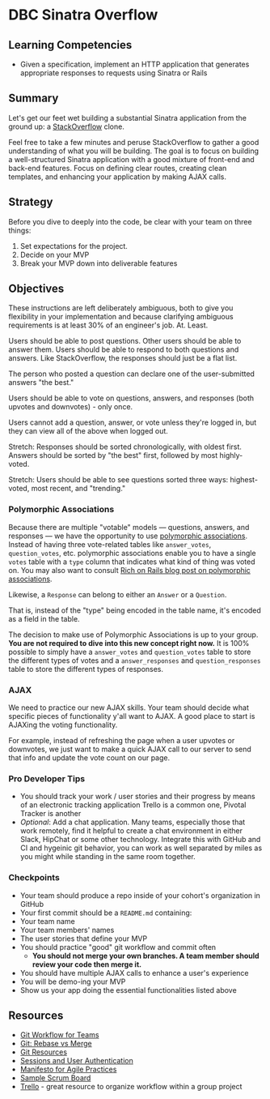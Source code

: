# DBC Sinatra Overflow

## Learning Competencies

* Given a specification, implement an HTTP application that generates appropriate responses to requests using Sinatra or Rails

## Summary

Let's get our feet wet building a substantial Sinatra application from the ground up: a [StackOverflow](http://stackoverflow.com) clone.

Feel free to take a few minutes and peruse StackOverflow to gather a good understanding of what you will be building. The goal is to focus on building a well-structured Sinatra application with a good mixture of front-end and back-end features.  Focus on defining clear routes, creating clean templates, and enhancing your application by making AJAX calls.

## Strategy

Before you dive to deeply into the code, be clear with your team on three things:

1. Set expectations for the project.
2. Decide on your MVP
3. Break your MVP down into deliverable features

## Objectives

These instructions are left deliberately ambiguous, both to give you flexibility in your implementation and because clarifying ambiguous requirements is at least 30% of an engineer's job.  At.  Least.

Users should be able to post questions.  Other users should be able to answer them.  Users should be able to respond to both questions and answers.  Like StackOverflow, the responses should just be a flat list.

The person who posted a question can declare one of the user-submitted answers "the best."

Users should be able to vote on questions, answers, and responses (both upvotes and downvotes) - only once.

Users cannot add a question, answer, or vote unless they're logged in, but they can view all of the above when logged out.

Stretch: Responses should be sorted chronologically, with oldest first.  Answers should be sorted by "the best" first, followed by most highly-voted.

Stretch: Users should be able to see questions sorted three ways: highest-voted, most recent, and "trending."

### Polymorphic Associations

Because there are multiple "votable" models &mdash; questions, answers, and responses &mdash; we have the opportunity to use [polymorphic associations](http://guides.rubyonrails.org/association_basics.html#polymorphic-associations).  Instead of having three vote-related tables like `answer_votes`, `question_votes`, etc. polymorphic associations enable you to have a single `votes` table with a `type` column that indicates what kind of thing was voted on.  You may also want to consult [Rich on Rails blog post on polymorphic associations][rorpa].

Likewise, a `Response` can belong to either an `Answer` or a `Question`.

That is, instead of the "type" being encoded in the table name, it's encoded as a field in the table.

The decision to make use of Polymorphic Associations is up to your group. **You are not required to dive into this new concept right now.** It is 100% possible to simply have a `answer_votes` and `question_votes` table to store the different types of votes and a `answer_responses` and `question_responses` table to store the different types of responses.

### AJAX

We need to practice our new AJAX skills. Your team should decide what specific pieces of functionality y'all want to AJAX. A good place to start is AJAXing the voting functionality. 

For example, instead of refreshing the page when a user upvotes or downvotes, we just want to make a quick AJAX call to our server to send that info and update the vote count on our page.

### Pro Developer Tips

* You should track your work / user stories and their progress by means of an electronic tracking application Trello is a common one, Pivotal Tracker is another
* _Optional_:  Add a chat application.  Many teams, especially those that work remotely, find it helpful to create a chat environment in either Slack, HipChat or some other technology.  Integrate this with GitHub and CI and hygeinic git behavior, you can work as well separated by miles as you might while standing in the same room together.

### Checkpoints

* Your team should produce a repo inside of your cohort's organization in GitHub
* Your first commit should be a `README.md` containing:
 * Your team name
 * Your team members' names
 * The user stories that define your MVP
* You should practice "good" git workflow and commit often
  * **You should not merge your own branches. A team member should review your code then merge it.** 
* You should have multiple AJAX calls to enhance a user's experience
* You will be demo-ing your MVP
 * Show us your app doing the essential functionalities listed above

## Resources
- [Git Workflow for Teams](https://gist.github.com/mikelikesbikes/ccbf4c7fd90e647138c6)
- [Git: Rebase vs Merge](https://www.atlassian.com/git/tutorials/merging-vs-rebasing/)
- [Git Resources](http://git-scm.com/book/en/v2/Getting-Started-About-Version-Control)
- [Sessions and User Authentication](https://talks.devbootcamp.com/sessions-and-user-authentication) 
- [Manifesto for Agile Practices](http://agilemanifesto.org/)
- [Sample Scrum Board](http://amareshv.files.wordpress.com/2011/03/fairydustboard_20110324.jpg)
- [Trello](https://trello.com/) - great resource to organize workflow within a group project


[Trello]: https://trello.com/
[Slack]: https://slack.com/
[rorpa]: http://richonrails.com/articles/polymorphic-associations-in-rails
[cls]: http://en.wikipedia.org/wiki/Command-line_interface

